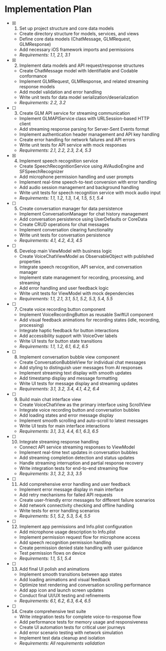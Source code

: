 # Implementation Plan

- [x] 1. Set up project structure and core data models
  - Create directory structure for models, services, and views
  - Define core data models (ChatMessage, GLMRequest, GLMResponse)
  - Add necessary iOS framework imports and permissions
  - _Requirements: 1.1, 2.1, 3.1_

- [x] 2. Implement data models and API request/response structures
  - Create ChatMessage model with Identifiable and Codable conformance
  - Implement GLMRequest, GLMResponse, and related streaming response models
  - Add model validation and error handling
  - Write unit tests for data model serialization/deserialization
  - _Requirements: 2.2, 3.2_

- [ ] 3. Create GLM API service for streaming communication
  - Implement GLMAPIService class with URLSession-based HTTP client
  - Add streaming response parsing for Server-Sent Events format
  - Implement authentication header management and API key handling
  - Create error handling for network failures and API errors
  - Write unit tests for API service with mock responses
  - _Requirements: 2.1, 2.2, 2.3, 2.4, 5.3_

- [x] 4. Implement speech recognition service
  - Create SpeechRecognitionService using AVAudioEngine and SFSpeechRecognizer
  - Add microphone permission handling and user prompts
  - Implement real-time speech-to-text conversion with error handling
  - Add audio session management and background handling
  - Write unit tests for speech recognition service with mock audio input
  - _Requirements: 1.1, 1.2, 1.3, 1.4, 1.5, 5.1, 5.4_

- [ ] 5. Create conversation manager for data persistence
  - Implement ConversationManager for chat history management
  - Add conversation persistence using UserDefaults or CoreData
  - Create CRUD operations for chat messages
  - Implement conversation clearing functionality
  - Write unit tests for conversation persistence
  - _Requirements: 4.1, 4.2, 4.3, 4.5_

- [ ] 6. Develop main ViewModel with business logic
  - Create VoiceChatViewModel as ObservableObject with published properties
  - Integrate speech recognition, API service, and conversation manager
  - Implement state management for recording, processing, and streaming
  - Add error handling and user feedback logic
  - Write unit tests for ViewModel with mock dependencies
  - _Requirements: 1.1, 2.1, 3.1, 5.1, 5.2, 5.3, 5.4, 5.5_

- [ ] 7. Create voice recording button component
  - Implement VoiceRecordingButton as reusable SwiftUI component
  - Add visual feedback animations for recording states (idle, recording, processing)
  - Integrate haptic feedback for button interactions
  - Add accessibility support with VoiceOver labels
  - Write UI tests for button state transitions
  - _Requirements: 1.1, 1.2, 6.1, 6.2, 6.5_

- [ ] 8. Implement conversation bubble view component
  - Create ConversationBubbleView for individual chat messages
  - Add styling to distinguish user messages from AI responses
  - Implement streaming text display with smooth updates
  - Add timestamp display and message formatting
  - Write UI tests for message display and streaming updates
  - _Requirements: 3.1, 3.2, 3.4, 4.1, 4.2, 6.4_

- [ ] 9. Build main chat interface view
  - Create VoiceChatView as the primary interface using ScrollView
  - Integrate voice recording button and conversation bubbles
  - Add loading states and error message display
  - Implement smooth scrolling and auto-scroll to latest messages
  - Write UI tests for main interface interactions
  - _Requirements: 3.1, 3.3, 4.4, 6.1, 6.3, 6.5_

- [ ] 10. Integrate streaming response handling
  - Connect API service streaming responses to ViewModel
  - Implement real-time text updates in conversation bubbles
  - Add streaming completion detection and status updates
  - Handle streaming interruption and partial response recovery
  - Write integration tests for end-to-end streaming flow
  - _Requirements: 3.1, 3.2, 3.3, 3.5_

- [ ] 11. Add comprehensive error handling and user feedback
  - Implement error message display in main interface
  - Add retry mechanisms for failed API requests
  - Create user-friendly error messages for different failure scenarios
  - Add network connectivity checking and offline handling
  - Write tests for error handling scenarios
  - _Requirements: 5.1, 5.2, 5.3, 5.4, 5.5_

- [ ] 12. Implement app permissions and Info.plist configuration
  - Add microphone usage description to Info.plist
  - Implement permission request flow for microphone access
  - Add speech recognition permission handling
  - Create permission denied state handling with user guidance
  - Test permission flows on device
  - _Requirements: 1.1, 5.1, 5.4_

- [ ] 13. Add final UI polish and animations
  - Implement smooth transitions between app states
  - Add loading animations and visual feedback
  - Optimize text rendering and conversation scrolling performance
  - Add app icon and launch screen updates
  - Conduct final UI/UX testing and refinements
  - _Requirements: 6.1, 6.2, 6.3, 6.4, 6.5_

- [ ] 14. Create comprehensive test suite
  - Write integration tests for complete voice-to-response flow
  - Add performance tests for memory usage and responsiveness
  - Create UI automation tests for critical user journeys
  - Add error scenario testing with network simulation
  - Implement test data cleanup and isolation
  - _Requirements: All requirements validation_